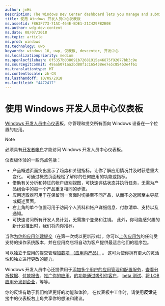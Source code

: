 ```yaml
---
author: jnHs
Description: The Windows Dev Center dashboard lets you manage and submit all of your apps for Windows devices in one place.
title: 使用 Windows 开发人员中心仪表板
ms.assetid: FB63F773-71AC-464E-BDE1-21C429FB2B0B
ms.author: wdg-dev-content
ms.date: 08/07/2018
ms.topic: article
ms.prod: windows
ms.technology: uwp
keywords: windows 10, uwp, 仪表板, devcenter, 开发中心
ms.localizationpriority: medium
ms.openlocfilehash: 0f5357b038091b72681915e46875f92077bb3c9e
ms.sourcegitcommit: 49aab071aa2bd88f1c165438ee7e5c854b3e4f61
ms.translationtype: MT
ms.contentlocale: zh-CN
ms.lasthandoff: 10/09/2018
ms.locfileid: "4472417"
---
```

# <a name="using-the-windows-dev-center-dashboard"></a>使用 Windows 开发人员中心仪表板


[Windows 开发人员中心仪表](https://partner.microsoft.com/dashboard)板，你管理和提交所有面向 Windows 设备在一个位置的应用。

> [!NOTE]
> 必须具有[开发者帐户](http://go.microsoft.com/fwlink/p/?LinkId=615100)才能访问 Windows 开发人员中心仪表板。

仪表板体验的一些亮点包括：

- 产品概述页面突出显示了趋势和关键指标，让你了解应用情况并及时获悉重大变化。 可通过概览页面轻松了解你的任何应用的功能或指标。
- 借助有关分析和特征的帐户级别视图，可快速评估状态并执行任务，无需为产品组合中的每一个产品重复相同的步骤。
- 应用选取器可用于在保留同一页面时切换至不同产品，从而不必返回至主导航或概述页面。
- 右上角的单个位置可用于访问个人资料和帐户详细信息、付款清单、支持以及通知。
- 可快速访问所有开发人员计划，无需挨个登录和注销。 此外，你可能感兴趣的新计划推出时，我们将向你推荐。

当你[为你的应用创建提交](app-submissions.md)（在第一次或以更新形式），你可以[上传应用包](upload-app-packages.md)的任何受支持的操作系统版本，并在应用商店将自动为客户提供最适合他们的程序包。

可以独立于应用的提交管理[加载项 （应用内产品）](add-on-submissions.md) 。 这可为使你拥有更大的灵活性和独立进行更改的能力。

Windows 开发人员中心还提供用于[添加多个用户](manage-account-users.md)[的应用管理和配置服务](app-management-and-services.md)，[查看分析数据](analytics.md)、[付款报告](payout-summary.md)、[推广你的应用](attract-customers-and-promote-your-apps.md)，[的功能通过吸引你客户](engage-with-your-customers.md)， [beta 测试](beta-testing-and-targeted-distribution.md)、[将 LOB 应用分发到企业](distribute-lob-apps-to-enterprises.md)，等等。

你的反馈有助于我们构建更好的功能和体验。 在仪表板中工作时，请使用**反馈**链接中的仪表板右上角共享你的想法和建议。


 

 




